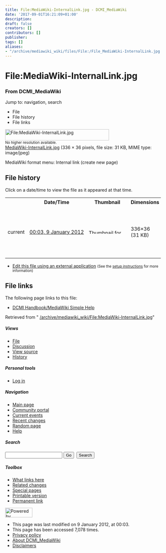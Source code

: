 ```yaml
---
title: File:MediaWiki-InternalLink.jpg - DCMI_MediaWiki
date: '2017-09-01T16:21:09+01:00'
description: 
draft: false
creators: []
contributors: []
publisher: 
tags: []
aliases:
- "/archive/mediawiki_wiki/files/File:/File_MediaWiki-InternalLink.jpg.html"
---
```


<a id="top"></a>
# File:MediaWiki-InternalLink.jpg

### From DCMI\_MediaWiki

Jump to: navigation, search
<!-- start content -->
- File
- File history
- File links

 [<img alt="File:MediaWiki-InternalLink.jpg" src="/images/d/de/MediaWiki-InternalLink.jpg" width="336" height="36">](/archive/mediawiki_wiki/files/MediaWiki-InternalLink.jpg)  
<small>No higher resolution available.</small>  
 [MediaWiki-InternalLink.jpg](/images/d/de/MediaWiki-InternalLink.jpg)‎ (336 × 36 pixels, file size: 31 KB, MIME type: image/jpeg)

MediaWiki format menu: Internal link (create new page)

<!-- 
NewPP limit report
Preprocessor node count: 1/1000000
Post-expand include size: 0/2097152 bytes
Template argument size: 0/2097152 bytes
Expensive parser function count: 0/100
-->
## File history

Click on a date/time to view the file as it appeared at that time.

<table class="wikitable filehistory">
  <tr>
    <td></td>
    <th>Date/Time</th>
    <th>Thumbnail</th>
    <th>Dimensions</th>
    <th>User</th>
    <th>Comment</th>
  </tr>
  <tr>
    <td>current</td>
    <td class="filehistory-selected" style="white-space: nowrap;"><a href="/archive/mediawiki_wiki/files/MediaWiki-InternalLink.jpg">00:03, 9 January 2012</a></td>
    <td><a href="/images/d/de/MediaWiki-InternalLink.jpg"><img alt="Thumbnail for version as of 00:03, 9 January 2012" src="/images/d/de/MediaWiki-InternalLink.jpg" width="120" height="13"></a></td>
    <td>336×36 <span style="white-space: nowrap;">(31 KB)</span>
    </td>
    <td>
      <a href="/index.php?title=User:StuartSutton&amp;action=edit&amp;redlink=1" class="new mw-userlink" title="User:StuartSutton (page does not exist)">StuartSutton</a> <span style="white-space: nowrap;"> <span class="mw-usertoollinks">(<a href="/index.php?title=User_talk:StuartSutton&amp;action=edit&amp;redlink=1" class="new" title="User talk:StuartSutton (page does not exist)">Talk</a> | <a href="/index.php/Special:Contributions/StuartSutton" title="Special:Contributions/StuartSutton">contribs</a>)</span></span>
    </td>
    <td> <span class="comment">(MediaWiki format menu: Internal link (create new page))</span>
    </td>
  </tr>
</table>

  

- [Edit this file using an external application](/index.php?title=File:MediaWiki-InternalLink.jpg&action=edit&externaledit=true&mode=file "File:MediaWiki-InternalLink.jpg") <small>(See the <a href="http://www.mediawiki.org/wiki/Manual:External_editors" class="external text" rel="nofollow">setup instructions</a> for more information)</small>

## File links

The following page links to this file:

- [DCMI Handbook/MediaWiki Simple Help](/index.php/DCMI_Handbook/MediaWiki_Simple_Help "DCMI Handbook/MediaWiki Simple Help")

Retrieved from " [/archive/mediawiki_wiki/File:MediaWiki-InternalLink.jpg](/archive/mediawiki_wiki/files/File:/File:MediaWiki-InternalLink.jpg.html)"

<!-- end content -->

##### Views

- [File](/archive/mediawiki_wiki/files/File:/File:MediaWiki-InternalLink.jpg.html "View the file page [c]")
- [Discussion](/index.php?title=File_talk:MediaWiki-InternalLink.jpg&action=edit&redlink=1 "Discussion about the content page [t]")
- [View source](/index.php?title=File:MediaWiki-InternalLink.jpg&action=edit "This page is protected.
You can view its source [e]")
- [History](/index.php?title=File:MediaWiki-InternalLink.jpg&action=history "Past revisions of this page [h]")

##### Personal tools

- [Log in](/index.php?title=Special:UserLogin&returnto=File:MediaWiki-InternalLink.jpg "You are encouraged to log in; however, it is not mandatory [o]")

<script type="text/javascript"> if (window.isMSIE55) fixalpha(); </script>

##### Navigation

- [Main page](/index.php/Main_Page "Visit the main page [z]")
- [Community portal](/index.php/DCMI_MediaWiki:Community_portal "About the project, what you can do, where to find things")
- [Current events](/index.php/DCMI_MediaWiki:Current_events "Find background information on current events")
- [Recent changes](/index.php/Special:RecentChanges "The list of recent changes in the wiki [r]")
- [Random page](/index.php/Special:Random "Load a random page [x]")
- [Help](/index.php/Help:Contents "The place to find out")

##### <label for="searchInput">Search</label>

<form action="/index.php" id="searchform">
				<input type="hidden" name="title" value="Special:Search">
				<input id="searchInput" title="Search DCMI_MediaWiki" accesskey="f" type="search" name="search">
				<input type="submit" name="go" class="searchButton" id="searchGoButton" value="Go" title="Go to a page with this exact name if exists"> 
				<input type="submit" name="fulltext" class="searchButton" id="mw-searchButton" value="Search" title="Search the pages for this text">
			</form>

##### Toolbox

- [What links here](/index.php/Special:WhatLinksHere/File:MediaWiki-InternalLink.jpg "List of all wiki pages that link here [j]")
- [Related changes](/index.php/Special:RecentChangesLinked/File:MediaWiki-InternalLink.jpg "Recent changes in pages linked from this page [k]")
- [Special pages](/index.php/Special:SpecialPages "List of all special pages [q]")
- [Printable version](/index.php?title=File:MediaWiki-InternalLink.jpg&printable=yes "Printable version of this page [p]")
- [Permanent link](/index.php?title=File:MediaWiki-InternalLink.jpg&oldid=2170 "Permanent link to this revision of the page")

<!-- end of the left (by default at least) column -->

 [<img src="/skins/common/images/poweredby_mediawiki_88x31.png" height="31" width="88" alt="Powered by MediaWiki">](http://www.mediawiki.org/)

- This page was last modified on 9 January 2012, at 00:03.
- This page has been accessed 7,078 times.
- [Privacy policy](/index.php/DCMI_MediaWiki:Privacy_policy "DCMI MediaWiki:Privacy policy")
- [About DCMI\_MediaWiki](/index.php/DCMI_MediaWiki:About "DCMI MediaWiki:About")
- [Disclaimers](/index.php/DCMI_MediaWiki:General_disclaimer "DCMI MediaWiki:General disclaimer")

<script>if (window.runOnloadHook) runOnloadHook();</script><!-- Served in 0.452 secs. -->
